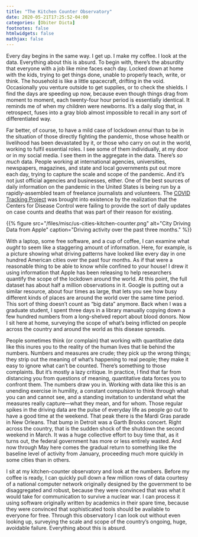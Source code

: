 ```yaml
---
title: "The Kitchen Counter Observatory"
date: 2020-05-21T17:25:52-04:00
categories: [Obiter Dicta]
footnotes: false
htmlwidgets: false
mathjax: false
---
```


Every day begins in the same way. I get up. I make my coffee. I look at the data. Everything about this is absurd. To begin with, there’s the absurdity that everyone with a job like mine faces each day. Locked down at home with the kids, trying to get things done, unable to properly teach, write, or think. The household is like a little spacecraft, drifting in the void. Occasionally you venture outside to get supplies, or to check the shields. I find the days are speeding up now, because even though things drag from moment to moment, each twenty-four hour period is essentially identical. It reminds me of when my children were newborns. It’s a daily slog that, in retrospect, fuses into a gray blob almost impossible to recall in any sort of differentiated way. 

Far better, of course, to have a mild case of lockdown _ennui_ than to be in the situation of those directly fighting the pandemic, those whose health or livelihood has been devastated by it, or those who carry on out in the world, working to fulfil essential roles. I see some of them individually, at my door or in my social media. I see them in the aggregate in the data. There’s _so much_ data. People working at international agencies, universities, newspapers, magazines, and state and local governments put out more each day, trying to capture the scale and scope of the pandemic. And it’s not just official agencies and businesses, either. One of the best sources of daily information on the pandemic in the United States is being run by a rapidly-assembled team of freelance journalists and volunteers. The [COVID Tracking Project](https://covidtracking.com) was brought into existence by the realization that the Centers for Disease Control were failing to provide the sort of daily updates on case counts and deaths that was part of their reason for existing. 

{{% figure src="/files/misc/us-cities-kitchen-counter.png" alt="City Driving Data from Apple" caption="Driving activity over the past three months." %}}

With a laptop, some free software, and a cup of coffee, I can examine what _ought_ to seem like a staggering amount of information. Here, for example, is a picture showing what driving patterns have looked like every day in one hundred American cities over the past four months. As if that were a reasonable thing to be able to know while confined to your house! I drew it using information that Apple has been releasing to help researchers quantify the scope of the lockdown around the world. At this point, the full dataset has about half a million observations in it. Google is putting out a similar resource, about four times as large, that lets you see how busy different kinds of places are around the world over the same time period. This sort of thing doesn’t count as “big data” anymore. Back when I was a graduate student, I spent three days in a library manually copying down a few hundred numbers from a long-shelved report about blood donors. Now I sit here at home, surveying the scope of what’s being inflicted on people across the country and around the world as this disease spreads.

People sometimes think (or complain) that working with quantitative data like this inures you to the reality of the human lives that lie behind the numbers. Numbers and measures are crude; they pick up the wrong things; they strip out the meaning of what’s happening to real people; they make it easy to ignore what can’t be counted. There’s something to those complaints. But it’s mostly a lazy critique. In practice, I find that far from distancing you from questions of meaning, quantitative data forces you to confront them. The numbers draw you in. Working with data like this is an unending exercise in humility, a constant compulsion to think through what you can and cannot see, and a standing invitation to understand what the measures really capture—what they mean, and for whom. Those regular spikes in the driving data are the pulse of everyday life as people go out to have a good time at the weekend. That peak there is the Mardi Gras parade in New Orleans. That bump in Detroit was a Garth Brooks concert. Right across the country, that is the sudden shock of the shutdown the second weekend in March. It was a huge collective effort to buy time that, as it turns out, the federal government has more or less entirely wasted. And now through May here comes the gradual return to something like the baseline level of activity from January, proceeding much more quickly in some cities than in others. 

I sit at my kitchen-counter observatory and look at the numbers. Before my coffee is ready, I can quickly pull down a few million rows of data courtesy of a national computer network originally designed by the government to be disaggregated and robust, because they were convinced that was what it would take for communication to survive a nuclear war. I can process it using software originally written by academics in their spare time, because they were convinced that sophisticated tools should be available to everyone for free. Through this observatory I can look out without even looking up, surveying the scale and scope of the country’s ongoing, huge, avoidable failure. Everything about this is absurd.

